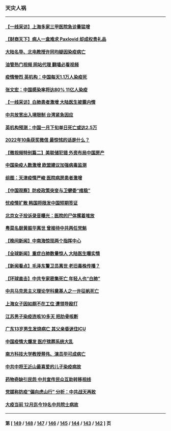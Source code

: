 ### 天灾人祸
---
#### [【一线采访】上海多家三甲医院急诊量猛增](../../pages/ncid280/n13895499.md?12310845) 
#### [【财商天下】病人一盒难求 Paxlovid 却成权贵礼品](../../pages/ncid280/n13895617.md?12310845) 
#### [大陆名导、北电教授许同均疑因染疫病亡](../../pages/ncid280/n13895588.md?12310845) 
#### [油管热门视频 网站代理 翻墙必看视频](http://138.2.39.72:81/youtube.html?epic-marker?12310845)
#### [疫情惨烈 英机构：中国每天1.1万人染疫死](../../pages/ncid280/n13895628.md?12310845) 
#### [张文宏：中国感染率将达80% 11亿人染疫](../../pages/ncid280/n13895619.md?12310845) 
#### [【一线采访】白肺患者激增 大陆医生披露内情](../../pages/ncid280/n13895294.md?12310845) 
#### [中共放宽出入境限制 台湾紧急因应](../../pages/ncid280/n13895554.md?12310845) 
#### [英机构预测：中国一月下旬单日死亡或达2.5万](../../pages/ncid280/n13895269.md?12310845) 
#### [2022年10条获奖微信 最惊怵的话是什么？](../../pages/ncid280/n13895524.md?12310845) 
#### [【微视频特别篇二】美联储犯错 外资布局中国房产](../../pages/ncid280/n13895476.md?12310845) 
#### [中国染疫人数激增 欧盟建议加强病毒监测](../../pages/ncid280/n13895491.md?12310845) 
#### [组图：天津疫情严峻 医院病房患者激增](../../pages/ncid280/n13895146.md?12310845) 
#### [【中国观察】防疫政策突变与卫健委“维稳”](../../pages/ncid280/n13895108.md?12310845) 
#### [忧疫情扩散 韩国将限发中国短期签证](../../pages/ncid280/n13895245.md?12310845) 
#### [北京女子投诉录音曝光：医院的尸体摞着堆放](../../pages/ncid280/n13895124.md?12310845) 
#### [粤菜名厨黄振华离世 曾接待中共两任党魁](../../pages/ncid280/n13895159.md?12310845) 
#### [【晚间新闻】中南海惊现两个指挥中心](../../pages/ncid280/n13895248.md?12310845) 
#### [【全球新闻】重症白肺数量惊人 大陆医生曝实情](../../pages/ncid280/n13895247.md?12310845) 
#### [【新闻看点】毛泽东警卫员离世 老旧毒株传播？](../../pages/ncid280/n13894728.md?12310845) 
#### [【环球直击】中共专家密集死亡 年轻人也“白肺”](../../pages/ncid280/n13894650.md?12310845) 
#### [中共马克思主义理论学科奠基人之一许征帆死亡](../../pages/ncid280/n13894970.md?12310845) 
#### [上海女子因如厕不在工位 遭领导殴打](../../pages/ncid280/n13895226.md?12310845) 
#### [江苏男子染疫连咳10多天 把肋骨咳断](../../pages/ncid280/n13895149.md?12310845) 
#### [广东13岁男生发烧病亡 其父亲昏迷住ICU](../../pages/ncid280/n13894962.md?12310845) 
#### [中国疫情大爆发 医疗殡葬系统大乱](../../pages/ncid280/n13894549.md?12310845) 
#### [南方科技大学教授蒋伟、演员毕可成病亡](../../pages/ncid280/n13894959.md?12310845) 
#### [中共中将王近山最喜爱的儿子染疫病故](../../pages/ncid280/n13894553.md?12310845) 
#### [药物奇缺引民怨 中共宣传民众互助转移视线](../../pages/ncid280/n13894561.md?12310845) 
#### [党媒称防疫“偏向虎山行” 分析：中共战天再败](../../pages/ncid280/n13894577.md?12310845) 
#### [大疫当前 12月迄今19名中共院士病故](../../pages/ncid280/n13894533.md?12310845) 

---
#### 第 [ [149](./149.md?12310845) / [148](./148.md?12310845) / [147](./147.md?12310845) / [146](./146.md?12310845) / [145](./145.md?12310845) / [144](./144.md?12310845) / [143](./143.md?12310845) / [142](./142.md?12310845) ] 页
